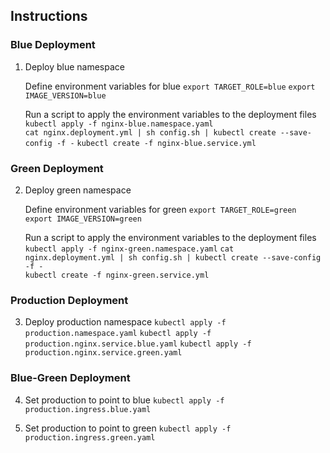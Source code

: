 ## Instructions

### Blue Deployment
1. Deploy blue namespace 

    Define environment variables for blue
    `export TARGET_ROLE=blue`
    `export IMAGE_VERSION=blue`

    Run a script to apply the environment variables to the deployment files
    `kubectl apply -f nginx-blue.namespace.yaml`  
    `cat nginx.deployment.yml | sh config.sh | kubectl create --save-config -f -`
    `kubectl create -f nginx-blue.service.yml`

### Green Deployment
2. Deploy green namespace

    Define environment variables for green
    `export TARGET_ROLE=green`
    `export IMAGE_VERSION=green`

    Run a script to apply the environment variables to the deployment files
    `kubectl apply -f nginx-green.namespace.yaml`
    `cat nginx.deployment.yml | sh config.sh | kubectl create --save-config -f -`   
    `kubectl create -f nginx-green.service.yml`

### Production Deployment
3. Deploy production namespace
    `kubectl apply -f production.namespace.yaml`
    `kubectl apply -f production.nginx.service.blue.yaml`
    `kubectl apply -f production.nginx.service.green.yaml`

### Blue-Green Deployment
4. Set production to point to blue
    `kubectl apply -f production.ingress.blue.yaml`

5. Set production to point to green
    `kubectl apply -f production.ingress.green.yaml`




